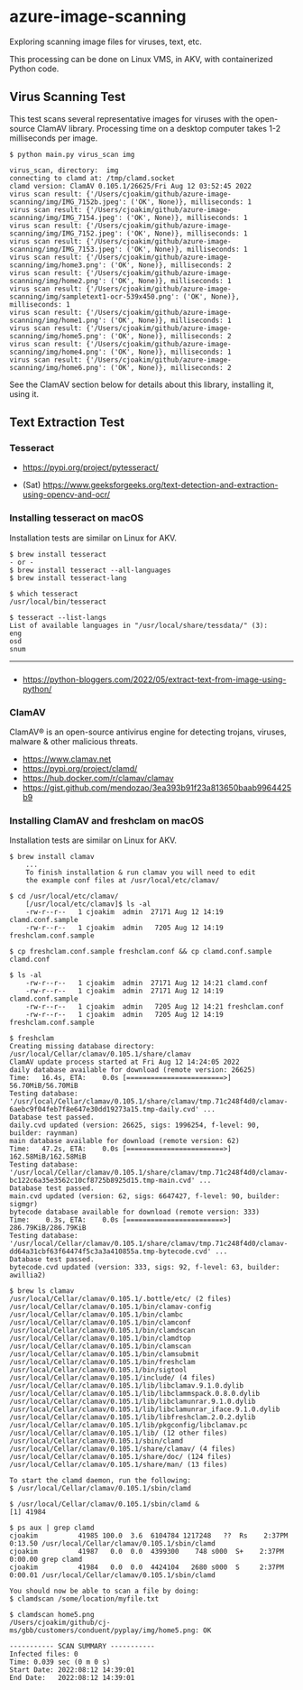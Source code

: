 # azure-image-scanning

Exploring scanning image files for viruses, text, etc.

This processing can be done on Linux VMS, in AKV, with containerized Python code.

## Virus Scanning Test

This test scans several representative images for viruses with the open-source ClamAV library.
Processing time on a desktop computer takes 1-2 milliseconds per image.

```
$ python main.py virus_scan img

virus_scan, directory:  img
connecting to clamd at: /tmp/clamd.socket
clamd version: ClamAV 0.105.1/26625/Fri Aug 12 03:52:45 2022
virus scan result: {'/Users/cjoakim/github/azure-image-scanning/img/IMG_7152b.jpeg': ('OK', None)}, milliseconds: 1
virus scan result: {'/Users/cjoakim/github/azure-image-scanning/img/IMG_7154.jpeg': ('OK', None)}, milliseconds: 1
virus scan result: {'/Users/cjoakim/github/azure-image-scanning/img/IMG_7152.jpeg': ('OK', None)}, milliseconds: 1
virus scan result: {'/Users/cjoakim/github/azure-image-scanning/img/IMG_7153.jpeg': ('OK', None)}, milliseconds: 1
virus scan result: {'/Users/cjoakim/github/azure-image-scanning/img/home3.png': ('OK', None)}, milliseconds: 2
virus scan result: {'/Users/cjoakim/github/azure-image-scanning/img/home2.png': ('OK', None)}, milliseconds: 1
virus scan result: {'/Users/cjoakim/github/azure-image-scanning/img/sampletext1-ocr-539x450.png': ('OK', None)}, milliseconds: 1
virus scan result: {'/Users/cjoakim/github/azure-image-scanning/img/home1.png': ('OK', None)}, milliseconds: 1
virus scan result: {'/Users/cjoakim/github/azure-image-scanning/img/home5.png': ('OK', None)}, milliseconds: 2
virus scan result: {'/Users/cjoakim/github/azure-image-scanning/img/home4.png': ('OK', None)}, milliseconds: 1
virus scan result: {'/Users/cjoakim/github/azure-image-scanning/img/home6.png': ('OK', None)}, milliseconds: 2
```

See the ClamAV section below for details about this library, installing it, using it.

## Text Extraction Test



### Tesseract

- https://pypi.org/project/pytesseract/

- (Sat) https://www.geeksforgeeks.org/text-detection-and-extraction-using-opencv-and-ocr/ 


### Installing tesseract on macOS

Installation tests are similar on Linux for AKV.

```
$ brew install tesseract
- or -
$ brew install tesseract --all-languages
$ brew install tesseract-lang

$ which tesseract
/usr/local/bin/tesseract

$ tesseract --list-langs
List of available languages in "/usr/local/share/tessdata/" (3):
eng
osd
snum
```

---

###

- https://python-bloggers.com/2022/05/extract-text-from-image-using-python/

### ClamAV

ClamAV® is an open-source antivirus engine for detecting trojans, viruses, malware & other malicious threats.

- https://www.clamav.net
- https://pypi.org/project/clamd/
- https://hub.docker.com/r/clamav/clamav
- https://gist.github.com/mendozao/3ea393b91f23a813650baab9964425b9


### Installing ClamAV and freshclam on macOS

Installation tests are similar on Linux for AKV.

```
$ brew install clamav
    ...
    To finish installation & run clamav you will need to edit
    the example conf files at /usr/local/etc/clamav/

$ cd /usr/local/etc/clamav/
    [/usr/local/etc/clamav]$ ls -al
    -rw-r--r--   1 cjoakim  admin  27171 Aug 12 14:19 clamd.conf.sample
    -rw-r--r--   1 cjoakim  admin   7205 Aug 12 14:19 freshclam.conf.sample

$ cp freshclam.conf.sample freshclam.conf && cp clamd.conf.sample clamd.conf

$ ls -al
    -rw-r--r--   1 cjoakim  admin  27171 Aug 12 14:21 clamd.conf
    -rw-r--r--   1 cjoakim  admin  27171 Aug 12 14:19 clamd.conf.sample
    -rw-r--r--   1 cjoakim  admin   7205 Aug 12 14:21 freshclam.conf
    -rw-r--r--   1 cjoakim  admin   7205 Aug 12 14:19 freshclam.conf.sample

$ freshclam
Creating missing database directory: /usr/local/Cellar/clamav/0.105.1/share/clamav
ClamAV update process started at Fri Aug 12 14:24:05 2022
daily database available for download (remote version: 26625)
Time:   16.4s, ETA:    0.0s [========================>]   56.70MiB/56.70MiB
Testing database: '/usr/local/Cellar/clamav/0.105.1/share/clamav/tmp.71c248f4d0/clamav-6aebc9f04feb7f8e647e30dd19273a15.tmp-daily.cvd' ...
Database test passed.
daily.cvd updated (version: 26625, sigs: 1996254, f-level: 90, builder: raynman)
main database available for download (remote version: 62)
Time:   47.2s, ETA:    0.0s [========================>]  162.58MiB/162.58MiB
Testing database: '/usr/local/Cellar/clamav/0.105.1/share/clamav/tmp.71c248f4d0/clamav-bc122c6a35e3562c10cf8725b8925d15.tmp-main.cvd' ...
Database test passed.
main.cvd updated (version: 62, sigs: 6647427, f-level: 90, builder: sigmgr)
bytecode database available for download (remote version: 333)
Time:    0.3s, ETA:    0.0s [========================>]  286.79KiB/286.79KiB
Testing database: '/usr/local/Cellar/clamav/0.105.1/share/clamav/tmp.71c248f4d0/clamav-dd64a31cbf63f64474f5c3a3a410855a.tmp-bytecode.cvd' ...
Database test passed.
bytecode.cvd updated (version: 333, sigs: 92, f-level: 63, builder: awillia2)

$ brew ls clamav
/usr/local/Cellar/clamav/0.105.1/.bottle/etc/ (2 files)
/usr/local/Cellar/clamav/0.105.1/bin/clamav-config
/usr/local/Cellar/clamav/0.105.1/bin/clambc
/usr/local/Cellar/clamav/0.105.1/bin/clamconf
/usr/local/Cellar/clamav/0.105.1/bin/clamdscan
/usr/local/Cellar/clamav/0.105.1/bin/clamdtop
/usr/local/Cellar/clamav/0.105.1/bin/clamscan
/usr/local/Cellar/clamav/0.105.1/bin/clamsubmit
/usr/local/Cellar/clamav/0.105.1/bin/freshclam
/usr/local/Cellar/clamav/0.105.1/bin/sigtool
/usr/local/Cellar/clamav/0.105.1/include/ (4 files)
/usr/local/Cellar/clamav/0.105.1/lib/libclamav.9.1.0.dylib
/usr/local/Cellar/clamav/0.105.1/lib/libclammspack.0.8.0.dylib
/usr/local/Cellar/clamav/0.105.1/lib/libclamunrar.9.1.0.dylib
/usr/local/Cellar/clamav/0.105.1/lib/libclamunrar_iface.9.1.0.dylib
/usr/local/Cellar/clamav/0.105.1/lib/libfreshclam.2.0.2.dylib
/usr/local/Cellar/clamav/0.105.1/lib/pkgconfig/libclamav.pc
/usr/local/Cellar/clamav/0.105.1/lib/ (12 other files)
/usr/local/Cellar/clamav/0.105.1/sbin/clamd
/usr/local/Cellar/clamav/0.105.1/share/clamav/ (4 files)
/usr/local/Cellar/clamav/0.105.1/share/doc/ (124 files)
/usr/local/Cellar/clamav/0.105.1/share/man/ (13 files)

To start the clamd daemon, run the following:
$ /usr/local/Cellar/clamav/0.105.1/sbin/clamd

$ /usr/local/Cellar/clamav/0.105.1/sbin/clamd &
[1] 41984

$ ps aux | grep clamd
cjoakim          41985 100.0  3.6  6104784 1217248   ??  Rs    2:37PM   0:13.50 /usr/local/Cellar/clamav/0.105.1/sbin/clamd
cjoakim          41987   0.0  0.0  4399300    748 s000  S+    2:37PM   0:00.00 grep clamd
cjoakim          41984   0.0  0.0  4424104   2680 s000  S     2:37PM   0:00.01 /usr/local/Cellar/clamav/0.105.1/sbin/clamd

You should now be able to scan a file by doing:
$ clamdscan /some/location/myfile.txt

$ clamdscan home5.png
/Users/cjoakim/github/cj-ms/gbb/customers/conduent/pyplay/img/home5.png: OK

----------- SCAN SUMMARY -----------
Infected files: 0
Time: 0.039 sec (0 m 0 s)
Start Date: 2022:08:12 14:39:01
End Date:   2022:08:12 14:39:01
```